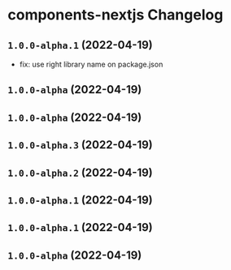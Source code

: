 # components-nextjs Changelog

## `1.0.0-alpha.1` (2022-04-19)


* fix: use right library name on package.json

## `1.0.0-alpha` (2022-04-19)

## `1.0.0-alpha` (2022-04-19)

## `1.0.0-alpha.3` (2022-04-19)

## `1.0.0-alpha.2` (2022-04-19)

## `1.0.0-alpha.1` (2022-04-19)

## `1.0.0-alpha.1` (2022-04-19)

## `1.0.0-alpha` (2022-04-19)

